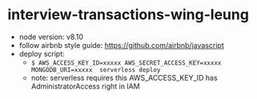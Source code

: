 # interview-transactions-wing-leung
- node version: v8.10
- follow airbnb style guide: https://github.com/airbnb/javascript
- deploy script:
    - `$ AWS_ACCESS_KEY_ID=xxxxx AWS_SECRET_ACCESS_KEY=xxxxx MONGODB_URI=xxxxx  serverless deploy`
    - note: serverless requires this AWS_ACCESS_KEY_ID has AdministratorAccess right in IAM
